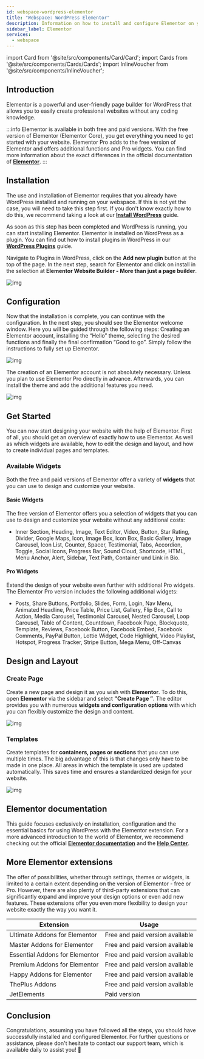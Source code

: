 ```yaml
---
id: webspace-wordpress-elementor
title: "Webspace: WordPress Elementor"
description: Information on how to install and configure Elementor on your Webspace product from ZAP-Hosting - ZAP-Hosting.com Documentation
sidebar_label: Elementor
services:
  - webspace
---
```



import Card from '@site/src/components/Card/Card';
import Cards from '@site/src/components/Cards/Cards';
import InlineVoucher from '@site/src/components/InlineVoucher';



## Introduction

Elementor is a powerful and user-friendly page builder for WordPress that allows you to easily create professional websites without any coding knowledge.

:::info
Elementor is available in both free and paid versions. With the free version of Elementor (Elementor Core), you get everything you need to get started with your website. Elementor Pro adds to the free version of Elementor and offers additional functions and Pro widgets. You can find more information about the exact differences in the official documentation of **[Elementor](https://elementor.com/help/elementor-pro-vs-free/)**.
:::

<InlineVoucher />


## Installation

The use and installation of Elementor requires that you already have WordPress installed and running on your webspace. If this is not yet the case, you will need to take this step first. If you don't know exactly how to do this, we recommend taking a look at our **[Install WordPress](webspace-wordpress.md)** guide. 

As soon as this step has been completed and WordPress is running, you can start installing Elementor. Elementor is installed on WordPress as a plugin. You can find out how to install plugins in WordPress in our [**WordPress Plugins**](webspace-wordpress-plugins.md) guide. 

Navigate to Plugins in WordPress, click on the **Add new plugin** button at the top of the page. In the next step, search for Elementor and click on install in the selection at **Elementor Website Builder - More than just a page builder**. 

![img](https://screensaver01.zap-hosting.com/index.php/s/xcj9stZtAmY9cgJ/preview)



## Configuration

Now that the installation is complete, you can continue with the configuration. In the next step, you should see the Elementor welcome window. Here you will be guided through the following steps: Creating an Elementor account, installing the “Hello” theme, selecting the desired functions and finally the final confirmation “Good to go”. Simply follow the instructions to fully set up Elementor.

![img](https://screensaver01.zap-hosting.com/index.php/s/6QN5trndZgfSano/download)

The creation of an Elementor account is not absolutely necessary. Unless you plan to use Elementor Pro directly in advance. Afterwards, you can install the theme and add the additional features you need. 

![img](https://screensaver01.zap-hosting.com/index.php/s/YgXwPiEnBZTQsC4/preview)



## Get Started

You can now start designing your website with the help of Elementor. First of all, you should get an overview of exactly how to use Elementor. As well as which widgets are available, how to edit the design and layout, and how to create individual pages and templates. 

### Available Widgets

Both the free and paid versions of Elementor offer a variety of **widgets** that you can use to design and customize your website. 


#### Basic Widgets
The free version of Elementor offers you a selection of widgets that you can use to design and customize your website without any additional costs:

- Inner Section, Heading, Image, Text Editor, Video, Button, Star Rating, Divider, Google Maps, Icon, Image Box, Icon Box, Basic Gallery, Image Carousel, Icon List, Counter, Spacer, Testimonial, Tabs, Accordion, Toggle, Social Icons, Progress Bar, Sound Cloud, Shortcode, HTML, Menu Anchor, Alert, Sidebar, Text Path, Container und Link in Bio.

#### Pro Widgets

Extend the design of your website even further with additional Pro widgets. The Elementor Pro version includes the following additional widgets: 

- Posts, Share Buttons, Portfolio, Slides, Form, Login, Nav Menu, Animated Headline, Price Table, Price List, Gallery, Flip Box, Call to Action, Media Carousel, Testimonial Carousel, Nested Carousel, Loop Carousel, Table of Content, Countdown, Facebook Page, Blockquote, Template, Reviews, Facebook Button, Facebook Embed, Facebook Comments, PayPal Button, Lottie Widget, Code Highlight, Video Playlist, Hotspot, Progress Tracker, Stripe Button, Mega Menu, Off-Canvas






## Design and Layout

### Create Page

Create a new page and design it as you wish with **Elementor**. To do this, open **Elementor** via the sidebar and select **"Create Page ”**. The editor provides you with numerous **widgets and configuration options** with which you can flexibly customize the design and content.

![img](https://screensaver01.zap-hosting.com/index.php/s/mdMbnXNkngXWJHt/download)

### Templates

Create templates for **containers, pages or sections** that you can use multiple times. The big advantage of this is that changes only have to be made in one place. All areas in which the template is used are updated automatically. This saves time and ensures a standardized design for your website.

![img](https://screensaver01.zap-hosting.com/index.php/s/mdMbnXNkngXWJHt/download)

## Elementor documentation

This guide focuses exclusively on installation, configuration and the essential basics for using WordPress with the Elementor extension. For a more advanced introduction to the world of Elementor, we recommend checking out the official **[Elementor documentation](https://developers.elementor.com/docs/)** and the **[Help Center](https://elementor.com/help/)**. 



## More Elementor extensions

The offer of possibilities, whether through settings, themes or widgets, is limited to a certain extent depending on the version of Elementor - free or Pro. However, there are also plenty of third-party extensions that can significantly expand and improve your design options or even add new features. These extensions offer you even more flexibility to design your website exactly the way you want it.

| Extension                      | Usage                           |
| ------------------------------ | ------------------------------- |
| Ultimate Addons for Elementor  | Free and paid version available |
| Master Addons for Elementor    | Free and paid version available |
| Essential Addons for Elementor | Free and paid version available |
| Premium Addons for Elementor   | Free and paid version available |
| Happy Addons for Elementor     | Free and paid version available |
| ThePlus Addons                 | Free and paid version available |
| JetElements                    | Paid version                    |





## Conclusion

Congratulations, assuming you have followed all the steps, you should have successfully installed and configured Elementor. For further questions or assistance, please don't hesitate to contact our support team, which is available daily to assist you! 🙂

<InlineVoucher />
